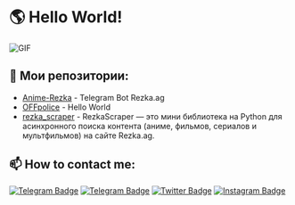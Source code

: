 # 🌎 Hello World!

![GIF](https://media.giphy.com/media/xT1XGzXhVuwj4hOmjC/giphy.gif)

## 📂 Мои репозитории:
- [Anime-Rezka](https://github.com/OFFpolice/Anime-Rezka) - Telegram Bot Rezka.ag
- [OFFpolice](https://github.com/OFFpolice/OFFpolice) - Hello World
- [rezka_scraper](https://github.com/OFFpolice/rezka_scraper) - RezkaScraper — это мини библиотека на Python для асинхронного поиска контента (аниме, фильмов, сериалов и мультфильмов) на сайте Rezka.ag.

## 📫 How to contact me:
[![Telegram Badge](https://img.shields.io/badge/Contact-blue?style=flat&logo=telegram&logoColor=white)](https://t.me/OFFpolice) [![Telegram Badge](https://img.shields.io/badge/Channel-blue?style=flat&logo=telegram&logoColor=white)](https://t.me/OFFpolice2069) [![Twitter Badge](https://img.shields.io/twitter/follow/:OFFpolice2077)](https://x.com/OFFpolice2077) [![Instagram Badge](https://img.shields.io/badge/-Instagram-E4405F?style=flat&logo=instagram&logoColor=white)](https://www.instagram.com/offpolice2077)